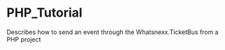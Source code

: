 PHP_Tutorial
============

Describes how to send an event through the Whatsnexx.TicketBus from a PHP project
